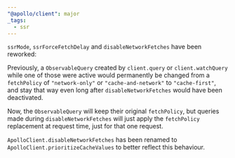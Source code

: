 ```yaml
---
"@apollo/client": major
_tags:
  - ssr
---
```


`ssrMode`, `ssrForceFetchDelay` and `disableNetworkFetches` have been reworked:

Previously, a `ObservableQuery` created by `client.query` or `client.watchQuery`
while one of those were active would permanently be changed from a `fetchPolicy`
of `"network-only"` or `"cache-and-network"` to `"cache-first"`, and stay that way
even long after `disableNetworkFetches` would have been deactivated.

Now, the `ObservableQuery` will keep their original `fetchPolicy`, but queries
made during `disableNetworkFetches` will just apply the `fetchPolicy` replacement
at request time, just for that one request.

`ApolloClient.disableNetworkFetches` has been renamed to `ApolloClient.prioritizeCacheValues` to better reflect this behaviour.
